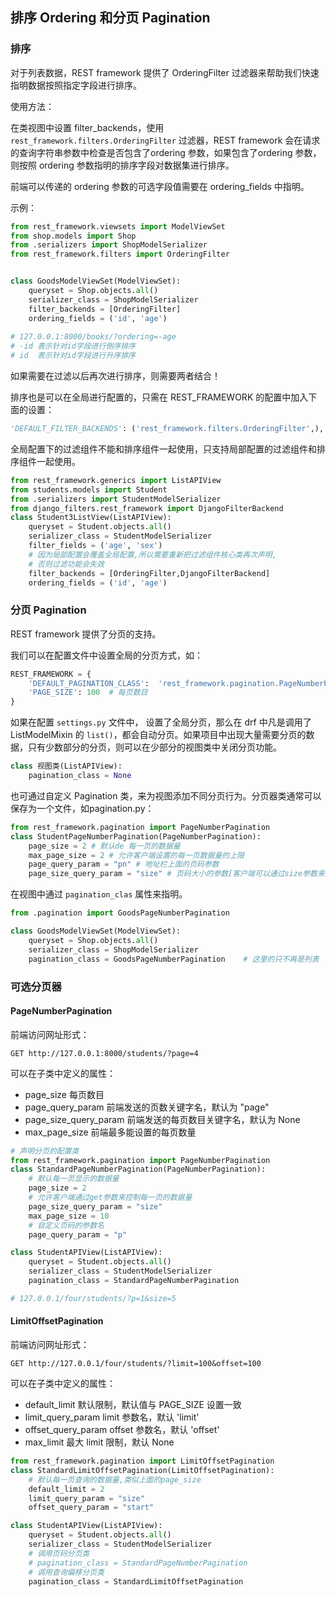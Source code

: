 ## 排序 Ordering 和分页 Pagination

### 排序

对于列表数据，REST framework 提供了 OrderingFilter 过滤器来帮助我们快速指明数据按照指定字段进行排序。

使用方法：

在类视图中设置 filter_backends，使用 `rest_framework.filters.OrderingFilter` 过滤器，REST framework 会在请求的查询字符串参数中检查是否包含了ordering 参数，如果包含了ordering 参数，则按照 ordering 参数指明的排序字段对数据集进行排序。

前端可以传递的 ordering 参数的可选字段值需要在 ordering_fields 中指明。

示例：

```python
from rest_framework.viewsets import ModelViewSet
from shop.models import Shop
from .serializers import ShopModelSerializer
from rest_framework.filters import OrderingFilter


class GoodsModelViewSet(ModelViewSet):
    queryset = Shop.objects.all()
    serializer_class = ShopModelSerializer
    filter_backends = [OrderingFilter]
    ordering_fields = ('id', 'age')
    
# 127.0.0.1:8000/books/?ordering=-age
# -id 表示针对id字段进行倒序排序
# id  表示针对id字段进行升序排序
```

如果需要在过滤以后再次进行排序，则需要两者结合！

排序也是可以在全局进行配置的，只需在 REST_FRAMEWORK 的配置中加入下面的设置：

```python
'DEFAULT_FILTER_BACKENDS': ('rest_framework.filters.OrderingFilter',),
```

全局配置下的过滤组件不能和排序组件一起使用，只支持局部配置的过滤组件和排序组件一起使用。

```python
from rest_framework.generics import ListAPIView
from students.models import Student
from .serializers import StudentModelSerializer
from django_filters.rest_framework import DjangoFilterBackend
class Student3ListView(ListAPIView):
    queryset = Student.objects.all()
    serializer_class = StudentModelSerializer
    filter_fields = ('age', 'sex')
    # 因为局部配置会覆盖全局配置,所以需要重新把过滤组件核心类再次声明,
    # 否则过滤功能会失效
    filter_backends = [OrderingFilter,DjangoFilterBackend]
    ordering_fields = ('id', 'age')
```

### 分页 Pagination

REST framework 提供了分页的支持。

我们可以在配置文件中设置全局的分页方式，如：

```python
REST_FRAMEWORK = {
    'DEFAULT_PAGINATION_CLASS':  'rest_framework.pagination.PageNumberPagination',
    'PAGE_SIZE': 100  # 每页数目
}
```

如果在配置 `settings.py` 文件中， 设置了全局分页，那么在 drf 中凡是调用了 ListModelMixin 的 `list()`，都会自动分页。如果项目中出现大量需要分页的数据，只有少数部分的分页，则可以在少部分的视图类中关闭分页功能。

```python
class 视图类(ListAPIView):
	pagination_class = None
```

也可通过自定义 Pagination 类，来为视图添加不同分页行为。分页器类通常可以保存为一个文件，如pagination.py：

```python
from rest_framework.pagination import PageNumberPagination
class StudentPageNumberPagination(PageNumberPagination):
    page_size = 2 # 默认de 每一页的数据量
    max_page_size = 2 # 允许客户端设置的每一页数据量的上限
    page_query_param = "pn" # 地址栏上面的页码参数
    page_size_query_param = "size" # 页码大小的参数[客户端可以通过size参数来指定每一页返回的数量]
```

在视图中通过 `pagination_clas` 属性来指明。

```python
from .pagination import GoodsPageNumberPagination

class GoodsModelViewSet(ModelViewSet):
    queryset = Shop.objects.all()
    serializer_class = ShopModelSerializer
    pagination_class = GoodsPageNumberPagination    # 这里的只不再是列表
```

### 可选分页器

#### PageNumberPagination

前端访问网址形式：

```http
GET http://127.0.0.1:8000/students/?page=4
```

可以在子类中定义的属性：

- page_size 每页数目
- page_query_param 前端发送的页数关键字名，默认为 "page"
- page_size_query_param 前端发送的每页数目关键字名，默认为 None
- max_page_size 前端最多能设置的每页数量

```python
# 声明分页的配置类
from rest_framework.pagination import PageNumberPagination
class StandardPageNumberPagination(PageNumberPagination):
    # 默认每一页显示的数据量
    page_size = 2
    # 允许客户端通过get参数来控制每一页的数据量
    page_size_query_param = "size"
    max_page_size = 10
    # 自定义页码的参数名
    page_query_param = "p"

class StudentAPIView(ListAPIView):
    queryset = Student.objects.all()
    serializer_class = StudentModelSerializer
    pagination_class = StandardPageNumberPagination

# 127.0.0.1/four/students/?p=1&size=5
```

#### LimitOffsetPagination

前端访问网址形式：

```http
GET http://127.0.0.1/four/students/?limit=100&offset=100
```

可以在子类中定义的属性：

- default_limit 默认限制，默认值与 PAGE_SIZE 设置一致
- limit_query_param limit 参数名，默认 'limit'
- offset_query_param offset 参数名，默认 'offset'
- max_limit 最大 limit 限制，默认 None

```python
from rest_framework.pagination import LimitOffsetPagination
class StandardLimitOffsetPagination(LimitOffsetPagination):
    # 默认每一页查询的数据量,类似上面的page_size
    default_limit = 2
    limit_query_param = "size"
    offset_query_param = "start"

class StudentAPIView(ListAPIView):
    queryset = Student.objects.all()
    serializer_class = StudentModelSerializer
    # 调用页码分页类
    # pagination_class = StandardPageNumberPagination
    # 调用查询偏移分页类
    pagination_class = StandardLimitOffsetPagination
```

